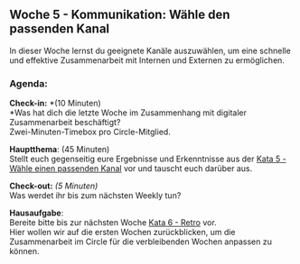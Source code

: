 ## Woche 5 - Kommunikation: Wähle den passenden Kanal

In dieser Woche lernst du geeignete Kanäle auszuwählen, um eine schnelle
und effektive Zusammenarbeit mit Internen und Externen zu ermöglichen.

### Agenda:

**Check-in:** *(10 Minuten)  
*Was hat dich die letzte Woche im Zusammenhang mit digitaler
Zusammenarbeit beschäftigt?  
Zwei-Minuten-Timebox pro Circle-Mitglied.


**Hauptthema**: (45 Minuten)  
Stellt euch gegenseitig eure Ergebnisse und Erkenntnisse aus der [Kata
5 - Wähle einen passenden Kanal](5-5-Kata-5.md)
vor und tauscht euch darüber aus.


**Check-out:** *(5 Minuten)*  
Was werdet ihr bis zum nächsten Weekly tun?


**Hausaufgabe**:  
Bereite bitte bis zur nächsten Woche [Kata 6 -
Retro](5-6-Kata-6.md) vor.  
Hier wollen wir auf die ersten Wochen zurückblicken, um die
Zusammenarbeit im Circle für die verbleibenden Wochen anpassen zu
können.